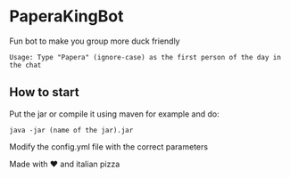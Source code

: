 # PaperaKingBot
Fun bot to make you group more duck friendly
```
Usage: Type "Papera" (ignore-case) as the first person of the day in the chat
```
## How to start
Put the jar or compile it using maven for example and do:
```
java -jar (name of the jar).jar
```
Modify the config.yml file with the correct parameters

Made with ❤️ and italian pizza
